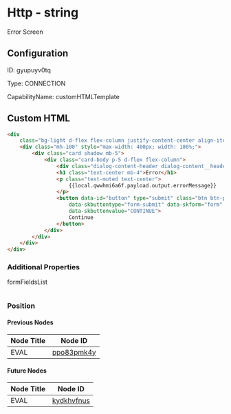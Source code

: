 # Http - string 
Error Screen
## Configuration
ID:  gyupuyv0tq

Type: CONNECTION 

CapabilityName: customHTMLTemplate



## Custom HTML
```html 
<div
	class="bg-light d-flex flex-column justify-content-center align-items-center position-absolute top-0 start-0 bottom-0 end-0 overflow-auto">
	<div class="mh-100" style="max-width: 400px; width: 100%;">
		<div class="card shadow mb-5">
			<div class="card-body p-5 d-flex flex-column">
				<div class="dialog-content-header dialog-content__header" style="height: 85px"><div class="dialog-content-header__logo"></div></div>
				<h1 class="text-center mb-4">Error</h1>
				<p class="text-muted text-center">
					{{local.qwwhmi6a6f.payload.output.errorMessage}}
				</p>
				<button data-id="button" type="submit" class="btn btn-primary mb-3" data-skcomponent="skbutton"
					data-skbuttontype="form-submit" data-skform="form" id="btnContinue"
					data-skbuttonvalue="CONTINUE">
					Continue
				</button>
			</div>
		</div>
	</div>
</div>
```



### Additional Properties
formFieldsList
```
```





### Position

#### Previous Nodes
| Node Title | Node ID |
| :------------- | ------------ |
| EVAL | [ppo83pmk4y](./ppo83pmk4y.md) | 
 
 #### Future Nodes
| Node Title | Node ID |
| :------------- | ------------ |
| EVAL |[kydkhvfnus](./kydkhvfnus.md) | 